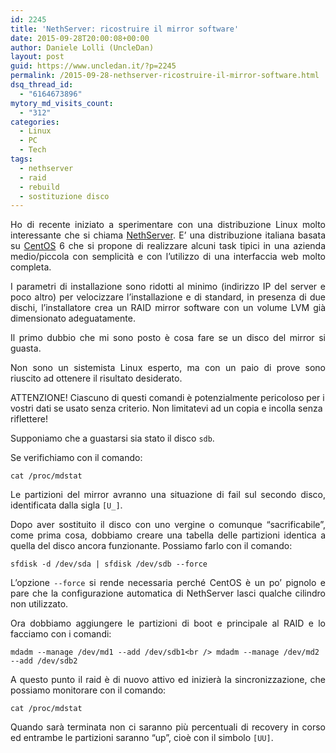 ```yaml
---
id: 2245
title: 'NethServer: ricostruire il mirror software'
date: 2015-09-28T20:00:08+00:00
author: Daniele Lolli (UncleDan)
layout: post
guid: https://www.uncledan.it/?p=2245
permalink: /2015-09-28-nethserver-ricostruire-il-mirror-software.html
dsq_thread_id:
  - "6164673896"
mytory_md_visits_count:
  - "312"
categories:
  - Linux
  - PC
  - Tech
tags:
  - nethserver
  - raid
  - rebuild
  - sostituzione disco
---
```

<p style="text-align: justify;">
  Ho di recente iniziato a sperimentare con una distribuzione Linux molto interessante che si chiama <a href="http://www.nethserver.org/" target="_blank">NethServer</a>. E&#8217; una distribuzione italiana basata su <a href="https://www.centos.org/" target="_blank">CentOS</a> 6 che si propone di realizzare alcuni task tipici in una azienda medio/piccola con semplicità e con l&#8217;utilizzo di una interfaccia web molto completa.
</p>

<p style="text-align: justify;">
  I parametri di installazione sono ridotti al minimo (indirizzo IP del server e poco altro) per velocizzare l&#8217;installazione e di standard, in presenza di due dischi, l&#8217;installatore crea un RAID mirror software con un volume LVM già dimensionato adeguatamente.
</p>

<p style="text-align: justify;">
  Il primo dubbio che mi sono posto è cosa fare se un disco del mirror si guasta.
</p>

<p style="text-align: justify;">
  Non sono un sistemista Linux esperto, ma con un paio di prove sono riuscito ad ottenere il risultato desiderato.
</p>

<div class="alert alert-danger">
  ATTENZIONE! Ciascuno di questi comandi è potenzialmente pericoloso per i vostri dati se usato senza criterio. Non limitatevi ad un copia e incolla senza riflettere!
</div>

<p style="text-align: justify;">
  Supponiamo che a guastarsi sia stato il disco <code>sdb</code>.
</p>

<p style="text-align: justify;">
  Se verifichiamo con il comando:
</p>

`cat /proc/mdstat`

<p style="text-align: justify;">
  Le partizioni del mirror avranno una situazione di fail sul secondo disco, identificata dalla sigla <code>[U_]</code>.
</p>

<p style="text-align: justify;">
  Dopo aver sostituito il disco con uno vergine o comunque &#8220;sacrificabile&#8221;, come prima cosa, dobbiamo creare una tabella delle partizioni identica a quella del disco ancora funzionante. Possiamo farlo con il comando:
</p>

`sfdisk -d /dev/sda | sfdisk /dev/sdb --force`

<p style="text-align: justify;">
  L&#8217;opzione <code>--force</code> si rende necessaria perché CentOS è un po&#8217; pignolo e pare che la configurazione automatica di NethServer lasci qualche cilindro non utilizzato.
</p>

<p style="text-align: justify;">
  Ora dobbiamo aggiungere le partizioni di boot e principale al RAID e lo facciamo con i comandi:
</p>

`mdadm --manage /dev/md1 --add /dev/sdb1<br />
mdadm --manage /dev/md2 --add /dev/sdb2`

<p style="text-align: justify;">
  A questo punto il raid è di nuovo attivo ed inizierà la sincronizzazione, che possiamo monitorare con il comando:
</p>

`cat /proc/mdstat`

<p style="text-align: justify;">
  Quando sarà terminata non ci saranno più percentuali di recovery in corso ed entrambe le partizioni saranno &#8220;up&#8221;, cioè con il simbolo <code>[UU]</code>.
</p>